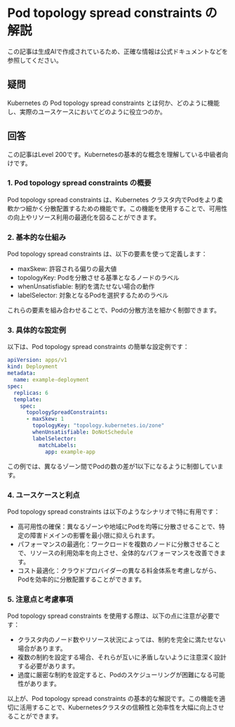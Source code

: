 # Pod topology spread constraints の解説

この記事は生成AIで作成されているため、正確な情報は公式ドキュメントなどを参照してください。

## 疑問

Kubernetes の Pod topology spread constraints とは何か、どのように機能し、実際のユースケースにおいてどのように役立つのか。

## 回答

この記事はLevel 200です。Kubernetesの基本的な概念を理解している中級者向けです。

### 1. Pod topology spread constraints の概要

Pod topology spread constraints は、Kubernetes クラスタ内でPodをより柔軟かつ細かく分散配置するための機能です。この機能を使用することで、可用性の向上やリソース利用の最適化を図ることができます。

### 2. 基本的な仕組み

Pod topology spread constraints は、以下の要素を使って定義します：

- maxSkew: 許容される偏りの最大値
- topologyKey: Podを分散させる基準となるノードのラベル
- whenUnsatisfiable: 制約を満たせない場合の動作
- labelSelector: 対象となるPodを選択するためのラベル

これらの要素を組み合わせることで、Podの分散方法を細かく制御できます。

### 3. 具体的な設定例

以下は、Pod topology spread constraints の簡単な設定例です：

```yaml
apiVersion: apps/v1
kind: Deployment
metadata:
  name: example-deployment
spec:
  replicas: 6
  template:
    spec:
      topologySpreadConstraints:
      - maxSkew: 1
        topologyKey: "topology.kubernetes.io/zone"
        whenUnsatisfiable: DoNotSchedule
        labelSelector:
          matchLabels:
            app: example-app
```

この例では、異なるゾーン間でPodの数の差が1以下になるように制御しています。

### 4. ユースケースと利点
Pod topology spread constraints は以下のようなシナリオで特に有用です：

 - 高可用性の確保：異なるゾーンや地域にPodを均等に分散させることで、特定の障害ドメインの影響を最小限に抑えられます。
 - パフォーマンスの最適化：ワークロードを複数のノードに分散させることで、リソースの利用効率を向上させ、全体的なパフォーマンスを改善できます。
 - コスト最適化：クラウドプロバイダーの異なる料金体系を考慮しながら、Podを効率的に分散配置することができます。

### 5. 注意点と考慮事項
Pod topology spread constraints を使用する際は、以下の点に注意が必要です：

 - クラスタ内のノード数やリソース状況によっては、制約を完全に満たせない場合があります。
 - 複数の制約を設定する場合、それらが互いに矛盾しないように注意深く設計する必要があります。
 - 過度に厳密な制約を設定すると、Podのスケジューリングが困難になる可能性があります。

以上が、Pod topology spread constraints の基本的な解説です。この機能を適切に活用することで、Kubernetesクラスタの信頼性と効率性を大幅に向上させることができます。